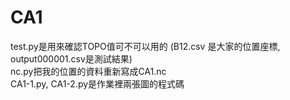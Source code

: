 # CA1
test.py是用來確認TOPO值可不可以用的 (B12.csv 是大家的位置座標, output000001.csv是測試結果)  
nc.py把我的位置的資料重新寫成CA1.nc  
CA1-1.py, CA1-2.py是作業裡兩張圖的程式碼
